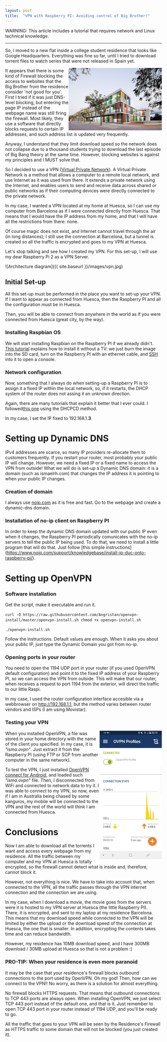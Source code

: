 ```yaml
---
layout: post
title:  "VPN with Raspberry PI: Avoiding control of Big Brother!"
---
```

WARNING: This article includes a tutorial that requires network and Linux technical knowledge.

----

So, I moved to a new flat inside a college student residence that looks like Google Headquarters. Everything was fine so far, until I tried to download torrent files to watch series that were not released in Spain yet.

<img style="float: right;" src="/images/resa.jpg">

It appears that there is some kind of Firewall blocking the access to websites that the Big Brother from the residence consider 'not good for you'. First I tried if it was just DNS-level blocking, but entering the page IP instead of the webpage name was still firing the firewall. Most likely, they use a software that directly blocks requests to certain IP addresses, and such address list is updated very frequently.

Anyway, I understand that they limit download speed so the network does not collapse due to a thousand students trying to download the last episode of Big Bang theory at the same time. However, blocking websites is against my principles and I MUST solve that.



So I decided to use a VPN ([Virtual Private Network](https://en.wikipedia.org/wiki/Virtual_private_network)). A Virtual Private Network is a method that allows a computer to a remote local network, and use Internet as it was used from there. It extends a private network using the Internet, and enables users to send and receive data across shared or public networks as if their computing devices were directly connected to the private network.

In my case, I wanted a VPN located at my home at Huesca, so I can use my computer from Barcelona as if I were connected directly from Huesca. That means that I would have the IP address from my home, and that I will have all the restrictions from there: none.

Of course magic does not exist, and Internet cannot travel through the air (in long distances); I still use the connection at Barcelona, but a tunnel is created so all the traffic is encrypted and goes to my VPN at Huesca.

Let's stop talking and see how I created my VPN. For this set-up, I will use my dear Raspberry Pi 2 as a VPN Server.

![Architecture diagram]({{ site.baseurl }}/images/vpn.jpg)


## Initial Set-up

All this set-up must be performed in the place you want to set-up your VPN. If I want to appear as connected from Huesca, then the Raspberry PI and all the configuration must be in Huesca.

Then, you will be able to connect from anywhere in the world as if you were connected from Huesca (great city, by the way).

### Installing Raspbian OS
We will start installing Raspbian on the Raspberry PI if we already didn't. [This tutorial](https://hackernoon.com/raspberry-pi-headless-install-462ccabd75d0) explains how to install it without a TV: we just burn the image into the SD card, turn on the Raspberry PI with an ethernet cable, and [SSH](https://www.hostinger.com/tutorials/ssh-tutorial-how-does-ssh-work) into it to open a console.

### Network configuration

Now, something that I always do when setting-up a Raspberry PI is to assign it a fixed IP within the local network, so, if it restarts, the DHCP system of the router does not assing it an unknown direction.

Again, there are many tutorials that explain it better that I ever could. I followed[this one](https://raspberrypi.stackexchange.com/questions/37920/how-do-i-set-up-networking-wifi-static-ip-address/74428#74428) using the DHCPCD method.

In my case, I set the IP fixed to 192.168.1.**3**.

# Setting up Dynamic DNS

IPv4 addresses are scarce, so many IP providers re-allocate them to customers frequently. If you restart your router, most probably your public IP will change. However, we need a fixed IP or a fixed name to access the VPN from outside! What we will do is set-up a Dynamic DNS domain: it is a domain (such as ismaelrh.com) that changes the IP address it is pointing to when your public IP changes.

### Creation of domain
I always use [noip.com](http://noip.com) as it is free and fast. Go to the webpage and create a dynamic-dns domain. 

### Installation of no-ip client on Raspberry PI
In order to keep the dynamic DNS domain updated with our public IP even when it changes, the Raspberry PI periodically comunicates with the no-ip servers to tell the public IP being used.
To do that, we need to install a little program that will do that.
Just follow [this simple instructions]
(https://www.noip.com/support/knowledgebase/install-ip-duc-onto-raspberry-pi/).

# Setting up OpenVPN

### Software installation
Get the script, make it executable and run it.

`curl -O https://raw.githubusercontent.com/Angristan/openvpn-install/master/openvpn-install.sh
chmod +x openvpn-install.sh`

`./openvpn-install.sh`

Follow the instructions. Default values are enough. When it asks you about your public IP, just type the Dynamic Domain you got from no-ip.

### Opening ports in your router
You need to open the 1194 UDP port in your router (if you used OpenVPN default configuration) and point it to the fixed IP address of your Raspberry PI, so we can access the VPN from outside. This will make that our router, when receives a request to port 1194 from the exterior, will direct the traffic to our little Raspi.

In my case, I used the router configuration interface accesible via a webbrowser on http://192.168.1.1, but the method varies between router vendors and ISPs (I am using Movistar).

### Testing your VPN

<img style="float: right;" src="/images/vpn_android.jpg">

When you installed OpenVPN, a file was stored in your home directory with the name of the client you specified. In my case, it is *"isma.ovpn"*. Just extract it from the Raspberry PI (using FTP or SCP from another computer in the same network).

To test the VPN, I just installed [OpenVPN connect for Android](https://play.google.com/store/apps/details?id=net.openvpn.openvpn&hl=es), and loaded such *"isma.ovpn"* file. Then, I disconnected from WiFi and connected to network data to try it. I was able to connect to my VPN, so now, even if I am in Australia being chased by some kanguros, my mobile will be connected to the VPN and the rest of the world will think I am connected from Huesca.



# Conclusions
Now I am able to download all the torrents I want and access every webpage from my residence. All the traffic between my computer and my VPN at Huesca is totally encrypted, so the firewall cannot detect what is inside and, therefore, cannot block it.

However, not everything is nice. We have to take into account that, when connected to the VPN, all the traffic passes through the VPN internet connection and the connection we are using.

In my case, when I download a movie, the movie goes from the servers were it is hosted to my VPN server at Huesca (the little Raspberry PI). There, it is encrypted, and sent to my laptop at  my residence Barcelona. This means that my download speed while connected to the VPN will be limited by either the upload or the download speed of the connection at Huesca, the one that is smaller. In addition, encrypting the contents takes time and can reduce bandwidth.

However, my residence has 10MB download speed, and I have 300MB download / 30MB upload at Huesca so that is not a problem :)

### PRO-TIP: When your residence is even more paranoid
It may be the case that your residence's firewall blocks outbound connections to the port used by OpenVPN. Oh my god! Then, how can we connect to the VPN!! No worry, as there is a solution for almost everything.

No firewall blocks HTTPS requests. That means that outbound connections to TCP 443 ports are always open. When installing OpenVPN, we just select TCP 443 port instead of the default one, and that is it. Just remember to open TCP 443 port in your router instead of 1194 UDP, and you'll be ready to go.

All the traffic that goes to your VPN will be seen by the Residence's Firewall as HTTPS traffic to some domain that will not be blocked (you just created it).


 


